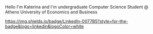 Hello I'm Katerina and I'm undergraduate Computer Science Student @ Athens University of Economics and Business


https://img.shields.io/badge/LinkedIn-0077B5?style=for-the-badge&logo=linkedin&logoColor=white
